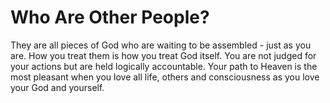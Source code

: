 # Who Are Other People?

They are all pieces of God who are waiting to be assembled - just as you are.  How you treat them is how you treat God itself.  You are not judged for your actions but are held logically accountable.  Your path to Heaven is the most pleasant when you love all life, others and consciousness as you love your God and yourself.



